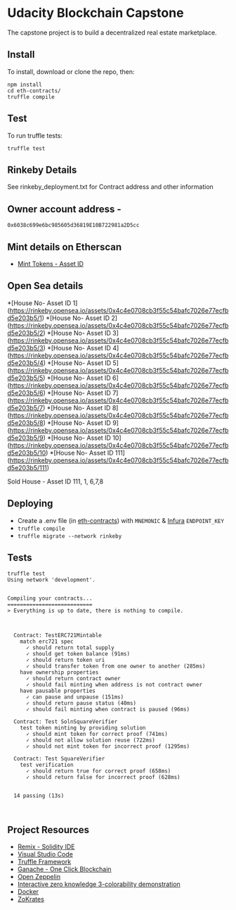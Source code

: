 # Udacity Blockchain Capstone

The capstone project is to build a decentralized real estate marketplace.


## Install

To install, download or clone the repo, then:

    npm install
    cd eth-contracts/
    truffle compile

## Test

To run truffle tests:

    truffle test


## Rinkeby Details

See rinkeby_deployment.txt for Contract address and other information

## Owner account address - 
` 0x6038c699e6bc985605d36819E10B722981a2D5cc `

## Mint details on Etherscan

* [Mint Tokens - Asset ID](https://rinkeby.etherscan.io/address/0x4c4e0708cb3f55c54bafc7026e77ecfbd5e203b5#events)


## Open Sea details 

*[House No- Asset ID 1] (https://rinkeby.opensea.io/assets/0x4c4e0708cb3f55c54bafc7026e77ecfbd5e203b5/1)
*[House No- Asset ID 2] (https://rinkeby.opensea.io/assets/0x4c4e0708cb3f55c54bafc7026e77ecfbd5e203b5/2)
*[House No- Asset ID 3] (https://rinkeby.opensea.io/assets/0x4c4e0708cb3f55c54bafc7026e77ecfbd5e203b5/3)
*[House No- Asset ID 4] (https://rinkeby.opensea.io/assets/0x4c4e0708cb3f55c54bafc7026e77ecfbd5e203b5/4)
*[House No- Asset ID 5] (https://rinkeby.opensea.io/assets/0x4c4e0708cb3f55c54bafc7026e77ecfbd5e203b5/5)
*[House No- Asset ID 6] (https://rinkeby.opensea.io/assets/0x4c4e0708cb3f55c54bafc7026e77ecfbd5e203b5/6)
*[House No- Asset ID 7] (https://rinkeby.opensea.io/assets/0x4c4e0708cb3f55c54bafc7026e77ecfbd5e203b5/7)
*[House No- Asset ID 8] (https://rinkeby.opensea.io/assets/0x4c4e0708cb3f55c54bafc7026e77ecfbd5e203b5/8)
*[House No- Asset ID 9] (https://rinkeby.opensea.io/assets/0x4c4e0708cb3f55c54bafc7026e77ecfbd5e203b5/9)
*[House No- Asset ID 10] (https://rinkeby.opensea.io/assets/0x4c4e0708cb3f55c54bafc7026e77ecfbd5e203b5/10)
*[House No- Asset ID 111] (https://rinkeby.opensea.io/assets/0x4c4e0708cb3f55c54bafc7026e77ecfbd5e203b5/111)


Sold House - Asset ID 111, 1, 6,7,8


## Deploying

- Create a .env file (in [eth-contracts](./eth-contracts)) with `MNEMONIC` & [Infura](https://infura.io) `ENDPOINT_KEY`
- `truffle compile`
- `truffle migrate --network rinkeby`

## Tests

```
truffle test
Using network 'development'.


Compiling your contracts...
===========================
> Everything is up to date, there is nothing to compile.



  Contract: TestERC721Mintable
    match erc721 spec
      ✓ should return total supply
      ✓ should get token balance (91ms)
      ✓ should return token uri
      ✓ should transfer token from one owner to another (285ms)
    have ownership properties
      ✓ should return contract owner
      ✓ should fail minting when address is not contract owner
    have pausable properties
      ✓ can pause and unpause (151ms)
      ✓ should return pause status (40ms)
      ✓ should fail minting when contract is paused (96ms)

  Contract: Test SolnSquareVerifier
    test token minting by providing solution
      ✓ should mint token for correct proof (741ms)
      ✓ should not allow solution reuse (722ms)
      ✓ should not mint token for incorrect proof (1295ms)

  Contract: Test SquareVerifier
    test verification
      ✓ should return true for correct proof (658ms)
      ✓ should return false for incorrect proof (628ms)


  14 passing (13s)



```
## Project Resources

* [Remix - Solidity IDE](https://remix.ethereum.org/)
* [Visual Studio Code](https://code.visualstudio.com/)
* [Truffle Framework](https://truffleframework.com/)
* [Ganache - One Click Blockchain](https://truffleframework.com/ganache)
* [Open Zeppelin ](https://openzeppelin.org/)
* [Interactive zero knowledge 3-colorability demonstration](http://web.mit.edu/~ezyang/Public/graph/svg.html)
* [Docker](https://docs.docker.com/install/)
* [ZoKrates](https://github.com/Zokrates/ZoKrates)
